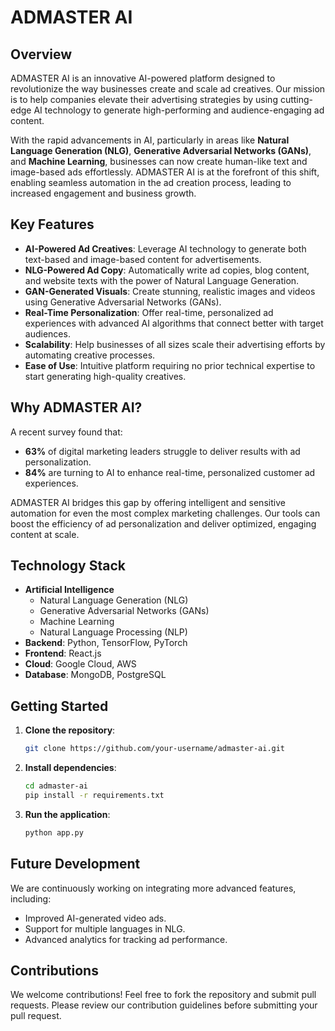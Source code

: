# ADMASTER AI

## Overview
ADMASTER AI is an innovative AI-powered platform designed to revolutionize the way businesses create and scale ad creatives. Our mission is to help companies elevate their advertising strategies by using cutting-edge AI technology to generate high-performing and audience-engaging ad content.

With the rapid advancements in AI, particularly in areas like **Natural Language Generation (NLG)**, **Generative Adversarial Networks (GANs)**, and **Machine Learning**, businesses can now create human-like text and image-based ads effortlessly. ADMASTER AI is at the forefront of this shift, enabling seamless automation in the ad creation process, leading to increased engagement and business growth.

## Key Features

- **AI-Powered Ad Creatives**: Leverage AI technology to generate both text-based and image-based content for advertisements.
- **NLG-Powered Ad Copy**: Automatically write ad copies, blog content, and website texts with the power of Natural Language Generation.
- **GAN-Generated Visuals**: Create stunning, realistic images and videos using Generative Adversarial Networks (GANs).
- **Real-Time Personalization**: Offer real-time, personalized ad experiences with advanced AI algorithms that connect better with target audiences.
- **Scalability**: Help businesses of all sizes scale their advertising efforts by automating creative processes.
- **Ease of Use**: Intuitive platform requiring no prior technical expertise to start generating high-quality creatives.

## Why ADMASTER AI?

A recent survey found that:
- **63%** of digital marketing leaders struggle to deliver results with ad personalization.
- **84%** are turning to AI to enhance real-time, personalized customer ad experiences.

ADMASTER AI bridges this gap by offering intelligent and sensitive automation for even the most complex marketing challenges. Our tools can boost the efficiency of ad personalization and deliver optimized, engaging content at scale.

## Technology Stack

- **Artificial Intelligence**
  - Natural Language Generation (NLG)
  - Generative Adversarial Networks (GANs)
  - Machine Learning
  - Natural Language Processing (NLP)
- **Backend**: Python, TensorFlow, PyTorch
- **Frontend**: React.js
- **Cloud**: Google Cloud, AWS
- **Database**: MongoDB, PostgreSQL

## Getting Started

1. **Clone the repository**:
    ```bash
    git clone https://github.com/your-username/admaster-ai.git
    ```

2. **Install dependencies**:
    ```bash
    cd admaster-ai
    pip install -r requirements.txt
    ```

3. **Run the application**:
    ```bash
    python app.py
    ```

## Future Development

We are continuously working on integrating more advanced features, including:

- Improved AI-generated video ads.
- Support for multiple languages in NLG.
- Advanced analytics for tracking ad performance.

## Contributions

We welcome contributions! Feel free to fork the repository and submit pull requests. Please review our contribution guidelines before submitting your pull request.
